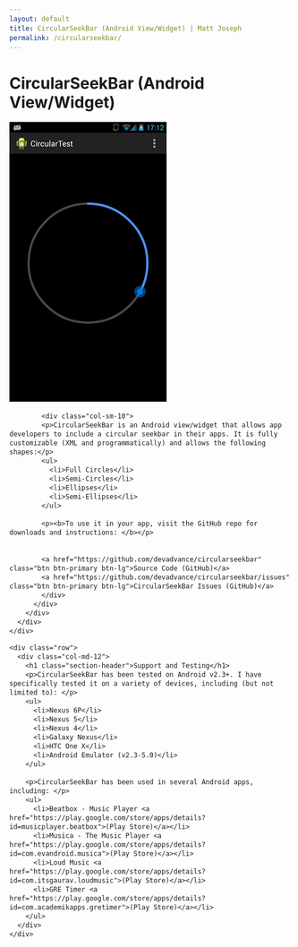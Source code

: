 ```yaml
---
layout: default
title: CircularSeekBar (Android View/Widget) | Matt Joseph
permalink: /circularseekbar/
---
```



<div class="section top-section materialbrown200">
  <div class="container">
    <div class="row">
      <div class="col-md-12">
        <h1 class="section-header">CircularSeekBar (Android View/Widget)</h1>
      </div>
    </div>
    <div class="row">
      <div class="col-md-12">
        <div class="row">
            <div class="col-sm-2">
             <img class="img-responsive" src="/images/circularseekbar.png" />
            </div>

            <div class="col-sm-10">
            <p>CircularSeekBar is an Android view/widget that allows app developers to include a circular seekbar in their apps. It is fully customizable (XML and programmatically) and allows the following shapes:</p>
            <ul>
              <li>Full Circles</li>
              <li>Semi-Circles</li>
              <li>Ellipses</li>
              <li>Semi-Ellipses</li>
            </ul>
            
            <p><b>To use it in your app, visit the GitHub repo for downloads and instructions: </b></p>


            <a href="https://github.com/devadvance/circularseekbar" class="btn btn-primary btn-lg">Source Code (GitHub)</a> 
            <a href="https://github.com/devadvance/circularseekbar/issues" class="btn btn-primary btn-lg">CircularSeekBar Issues (GitHub)</a>
            </div>
          </div>
        </div>
      </div>
    </div>
</div>

<div class="section materiallightgrey">
  <div class="container">

    <div class="row">
      <div class="col-md-12">
        <h1 class="section-header">Support and Testing</h1>
        <p>CircularSeekBar has been tested on Android v2.3+. I have specifically tested it on a variety of devices, including (but not limited to): </p>
        <ul>
          <li>Nexus 6P</li>
          <li>Nexus 5</li>
          <li>Nexus 4</li>
          <li>Galaxy Nexus</li>
          <li>HTC One X</li>
          <li>Android Emulator (v2.3-5.0)</li>
        </ul>

        <p>CircularSeekBar has been used in several Android apps, including: </p>
        <ul>
          <li>Beatbox - Music Player <a href="https://play.google.com/store/apps/details?id=musicplayer.beatbox">(Play Store)</a></li>
          <li>Musica - The Music Player <a href="https://play.google.com/store/apps/details?id=com.evandroid.musica">(Play Store)</a></li>
          <li>Loud Music <a href="https://play.google.com/store/apps/details?id=com.itsgaurav.loudmusic">(Play Store)</a></li>
          <li>GRE Timer <a href="https://play.google.com/store/apps/details?id=com.academikapps.gretimer">(Play Store)</a></li>
        </ul>
      </div>
    </div>
  </div>
</div>
